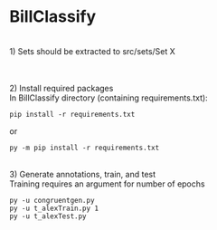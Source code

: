 # BillClassify

<br>1) Sets should be extracted to src/sets/Set X

<br><br>2) Install required packages
<br>In BillClassify directory (containing requirements.txt):
```
pip install -r requirements.txt
```
or
```
py -m pip install -r requirements.txt
```

<br>3) Generate annotations, train, and test
<br>Training requires an argument for number of epochs
```
py -u congruentgen.py
py -u t_alexTrain.py 1
py -u t_alexTest.py
```
